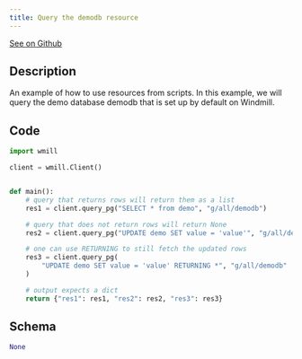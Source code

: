```yaml
---
title: Query the demodb resource
---
```


[See on Github](https://github.com/windmill-labs/windmill/blob/main/starter/scripts/u/bot/postgres_example.py)

## Description


An example of how to use resources from scripts. In this example, we will query the demo database demodb that is set up by default on Windmill.

## Code

```python
import wmill

client = wmill.Client()


def main():
    # query that returns rows will return them as a list
    res1 = client.query_pg("SELECT * from demo", "g/all/demodb")

    # query that does not return rows will return None
    res2 = client.query_pg("UPDATE demo SET value = 'value'", "g/all/demodb")

    # one can use RETURNING to still fetch the updated rows
    res3 = client.query_pg(
        "UPDATE demo SET value = 'value' RETURNING *", "g/all/demodb"
    )

    # output expects a dict
    return {"res1": res1, "res2": res2, "res3": res3}

```

## Schema

```python
None
```

